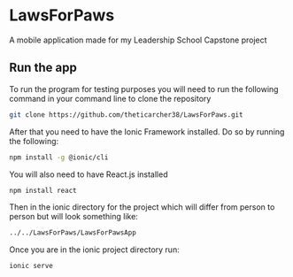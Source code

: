 # LawsForPaws

A mobile application made for my Leadership School Capstone project

## Run the app

To run the program for testing purposes you will need to run the following command in your command line to clone the repository

```bash
git clone https://github.com/theticarcher38/LawsForPaws.git
```

After that you need to have the Ionic Framework installed. Do so by running the following:

```bash
npm install -g @ionic/cli
```

You will also need to have React.js installed

```bash
npm install react
```

Then in the ionic directory for the project which will differ from person to person but will look something like:

```bash
../../LawsForPaws/LawsForPawsApp
```

Once you are in the ionic project directory run:

```bash
ionic serve
```
